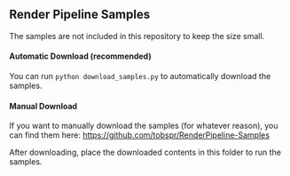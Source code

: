 ## Render Pipeline Samples

The samples are not included in this repository to keep the size small.

#### Automatic Download (recommended)
You can run `python download_samples.py` to automatically download the samples.

#### Manual Download
If you want to manually download the samples (for whatever reason), you can
find them here:
<a href="https://github.com/tobspr/RenderPipeline-Samples
">https://github.com/tobspr/RenderPipeline-Samples</a>

After downloading, place the downloaded contents in this folder to run the samples.
